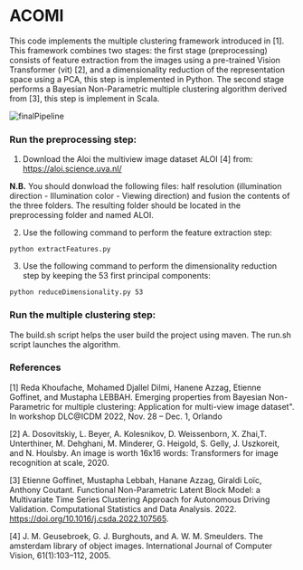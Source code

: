 # ACOMI

This code implements the multiple clustering framework introduced in [1]. This framework combines two stages: the first stage (preprocessing) consists of feature extraction from the images using a pre-trained Vision Transformer (vit) [2],  and a 
dimensionality reduction of the representation space using a PCA, this step is implemented in Python. The second stage performs a Bayesian Non-Parametric 
multiple clustering algorithm derived from [3], this step is implement in Scala. 

![finalPipeline](https://user-images.githubusercontent.com/78457170/208433316-d6f951ca-7d91-48ae-b9ab-38c9e63673af.jpg)

### Run the preprocessing step: 

1. Download the Aloi the multiview image dataset ALOI [4] from:  https://aloi.science.uva.nl/

**N.B.** You should donwload the following files: half resolution (illumination direction - Illumination color - Viewing direction) and fusion the contents of the three folders. The resulting folder should be located in the preprocessing folder and named ALOI. 

2. Use the following command to perform the feature extraction step: 

```
python extractFeatures.py 
```

3. Use the following command to perform the dimensionality reduction step by keeping the 53 first principal components:

```
python reduceDimensionality.py 53
```

### Run the multiple clustering step: 

The build.sh script helps the user build the project using maven. The run.sh script launches the algorithm.

### References

[1] Reda Khoufache, Mohamed Djallel Dilmi, Hanene Azzag, Etienne Goffinet, and Mustapha LEBBAH. Emerging properties from Bayesian Non-Parametric for multiple clustering: Application for multi-view image dataset". In workshop DLC@ICDM 2022, Nov. 28 – Dec. 1, Orlando

[2] A. Dosovitskiy, L. Beyer, A. Kolesnikov, D. Weissenborn, X. Zhai,T. Unterthiner, M. Dehghani, M. Minderer, G. Heigold, S. Gelly, J. Uszkoreit, and N. Houlsby. An image is worth 16x16 words: Transformers for image recognition at scale, 2020.

[3] Etienne Goffinet, Mustapha Lebbah, Hanane Azzag, Giraldi Loïc, Anthony Coutant. Functional Non-Parametric Latent Block Model: a Multivariate Time Series Clustering Approach for Autonomous Driving Validation. Computational Statistics and Data Analysis. 2022. https://doi.org/10.1016/j.csda.2022.107565.

[4]  J. M. Geusebroek, G. J. Burghouts, and A. W. M. Smeulders. The amsterdam library of object images. International Journal of Computer Vision, 61(1):103–112, 2005.
